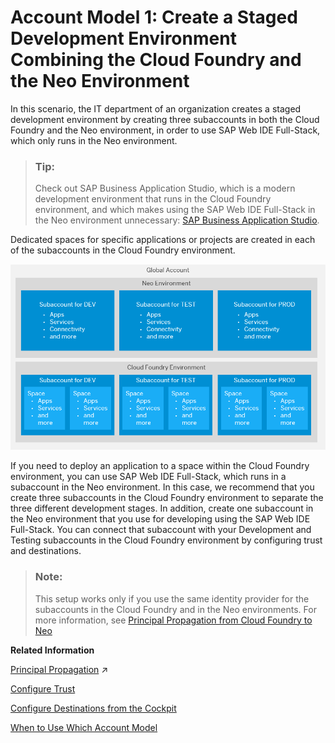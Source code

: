 <!-- loiod109515c5f364cf4be167690f93ec079 -->

# Account Model 1: Create a Staged Development Environment Combining the Cloud Foundry and the Neo Environment

In this scenario, the IT department of an organization creates a staged development environment by creating three subaccounts in both the Cloud Foundry and the Neo environment, in order to use SAP Web IDE Full-Stack, which only runs in the Neo environment.

> ### Tip:  
> Check out SAP Business Application Studio, which is a modern development environment that runs in the Cloud Foundry environment, and which makes using the SAP Web IDE Full-Stack in the Neo environment unnecessary: [SAP Business Application Studio](https://help.sap.com/viewer/9d1db9835307451daa8c930fbd9ab264/Cloud/en-US/8f46c6e6f86641cc900871c903761fd4.html).

Dedicated spaces for specific applications or projects are created in each of the subaccounts in the Cloud Foundry environment.

 ![](images/sap_cp_lm_account_model_scenarios_4_74c7980.png) 

If you need to deploy an application to a space within the Cloud Foundry environment, you can use SAP Web IDE Full-Stack, which runs in a subaccount in the Neo environment. In this case, we recommend that you create three subaccounts in the Cloud Foundry environment to separate the three different development stages. In addition, create one subaccount in the Neo environment that you use for developing using the SAP Web IDE Full-Stack. You can connect that subaccount with your Development and Testing subaccounts in the Cloud Foundry environment by configuring trust and destinations.

> ### Note:  
> This setup works only if you use the same identity provider for the subaccounts in the Cloud Foundry and in the Neo environments. For more information, see [Principal Propagation from Cloud Foundry to Neo](https://help.sap.com/viewer/65de2977205c403bbc107264b8eccf4b/Cloud/en-US/f70fcf1c2d0a4a979adfe44cebc93c20.html)

**Related Information**  


[Principal Propagation](https://help.sap.com/viewer/65de2977205c403bbc107264b8eccf4b/Cloud/en-US/f70fcf1c2d0a4a979adfe44cebc93c20.html "Exchange user ID information between systems or environments in SAP BTP.") :arrow_upper_right:

[Configure Trust](https://help.sap.com/viewer/6d6d63354d1242d185ab4830fc04feb1/Cloud/en-US/f96e4c5930a94d1ba117e05a3f3c30fc.html)

[Configure Destinations from the Cockpit](https://help.sap.com/viewer/cca91383641e40ffbe03bdc78f00f681/Cloud/en-US/60735ad11d8a488c83537cdcfb257135.html)

[When to Use Which Account Model](when-to-use-which-account-model-e4b4b5f.md "Determine which account model with subaccounts is the most appropriate for your needs.")

